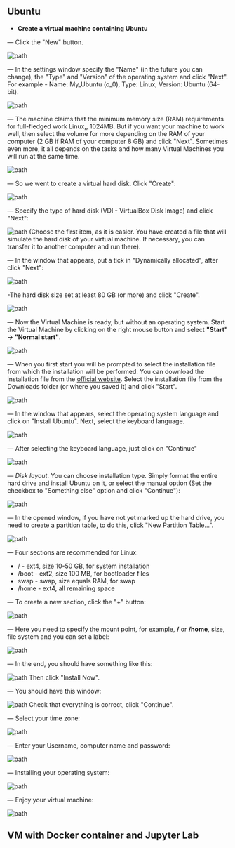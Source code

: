 ## Ubuntu

* **Create a virtual machine containing Ubuntu**

— Click the "New" button.

![path](pictures/fig-8.png)

— In the settings window specify the "Name" (in the future you can change), the "Type" and "Version" of the operating system and click "Next".  For example - Name: My_Ubuntu (o_0), Type: Linux, Version: Ubuntu (64-bit).

![path](pictures/fig-9.png)

— The machine claims that the minimum memory size (RAM) requirements for full-fledged work Linux,, 1024MB. But if you want your machine to work well, then select the volume for more depending on the RAM of your computer (2 GB if RAM of your computer 8 GB) and click "Next". Sometimes even more, it all depends on the tasks and how many Virtual Machines you will run at the same time.

![path](pictures/fig-10.png)

— So we went to create a virtual hard disk. Click "Create":

![path](pictures/fig-10-1.png)

— Specify the type of hard disk (VDI - VirtualBox Disk Image) and click "Next":

![path](pictures/fig-11.png)
(Choose the first item, as it is easier. You have created a file that will simulate the hard disk of your virtual machine. If necessary, you can transfer it to another computer and run there).

— In the window that appears, put a tick in "Dynamically allocated", after click "Next":

![path](pictures/fig-12.png)

-The  hard disk size set at least 80 GB (or more) and click "Create".

![path](pictures/fig-12-1.png)

— Now the Virtual Machine is ready, but without an operating system. Start the Virtual Machine by clicking on the right mouse button and select **"Start" -> "Normal start"**.

![path](pictures/fig-12-2.png)

— When you first start you will be prompted to select the installation file from which the installation will be performed. You can download the installation file from the [official website](https://ubuntu.com/download/desktop). Select the installation file from the Downloads folder (or where you saved it) and click "Start".

![path](pictures/fig-13.png)

— In the window that appears, select the operating system language and click on "Install Ubuntu". Next, select the keyboard language.

![path](pictures/fig-14.png)

— After selecting the keyboard language, just click on "Continue"

![path](pictures/fig-15.png)

— *Disk layout*. You can choose installation type. Simply format the entire hard drive and install Ubuntu on it, or select the manual option (Set the checkbox to "Something else" option and click "Continue"):

![path](pictures/fig-16.png)

— In the opened window, if you have not yet marked up the hard drive, you need to create a partition table, to do this, click "New Partition Table...".

![path](pictures/fig-17.png)

— Four sections are recommended for Linux:

* / - ext4, size 10-50 GB, for system installation
* /boot - ext2, size 100 MB, for bootloader files
* swap - swap, size equals RAM, for swap
* /home - ext4, all remaining space

— To create a new section, click the "+" button:

![path](pictures/fig-18.png)

— Here you need to specify the mount point, for example, **/** or **/home**, size, file system and you can set a label:

 ![path](pictures/fig-19.png)

— In the end, you should have something like this:

![path](pictures/fig-20.png)
Then click "Install Now".

— You should have this window:

![path](pictures/fig-21.png)
Check that everything is correct, click "Continue".

— Select your time zone:

![path](pictures/fig-22.png)

— Enter your Username, computer name and password:

![path](pictures/fig-23.png)

— Installing your operating system:

![path](pictures/fig-24.png)

— Enjoy your virtual machine:

![path](pictures/fig-25.png)

## VM with Docker container and Jupyter Lab
